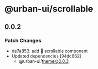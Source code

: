 # @urban-ui/scrollable

## 0.0.2

### Patch Changes

- de7a853: add :rocket: scrollable component
- Updated dependencies [94dc662]
  - @urban-ui/theme@0.0.3
